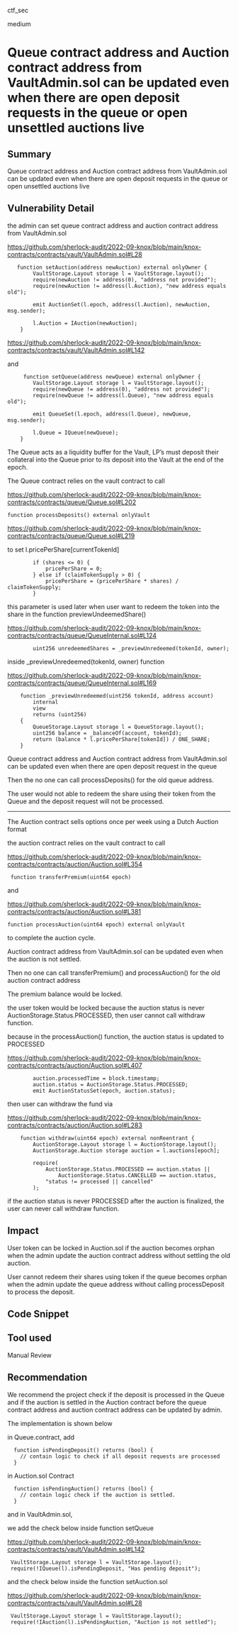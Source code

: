 ctf_sec

medium

# Queue contract address and Auction contract address from VaultAdmin.sol can be updated even when there are open deposit requests in the queue or open unsettled auctions live

## Summary

Queue contract address and Auction contract address from VaultAdmin.sol can be updated even when there are open deposit requests in the queue or open unsettled auctions live 

## Vulnerability Detail

the admin can set queue contract address and auction contract address from VaultAdmin.sol

https://github.com/sherlock-audit/2022-09-knox/blob/main/knox-contracts/contracts/vault/VaultAdmin.sol#L28

```solidity
   function setAuction(address newAuction) external onlyOwner {
        VaultStorage.Layout storage l = VaultStorage.layout();
        require(newAuction != address(0), "address not provided");
        require(newAuction != address(l.Auction), "new address equals old");

        emit AuctionSet(l.epoch, address(l.Auction), newAuction, msg.sender);

        l.Auction = IAuction(newAuction);
    }
```

https://github.com/sherlock-audit/2022-09-knox/blob/main/knox-contracts/contracts/vault/VaultAdmin.sol#L142

and 

```solidity
     function setQueue(address newQueue) external onlyOwner {
        VaultStorage.Layout storage l = VaultStorage.layout();
        require(newQueue != address(0), "address not provided");
        require(newQueue != address(l.Queue), "new address equals old");

        emit QueueSet(l.epoch, address(l.Queue), newQueue, msg.sender);

        l.Queue = IQueue(newQueue);
    }
```

The Queue acts as a liquidity buffer for the Vault, LP’s must deposit their collateral into the Queue prior to its deposit into the Vault at the end of the epoch.

The Queue contract relies on the vault contract to call

https://github.com/sherlock-audit/2022-09-knox/blob/main/knox-contracts/contracts/queue/Queue.sol#L202

```solidity
function processDeposits() external onlyVault
```

https://github.com/sherlock-audit/2022-09-knox/blob/main/knox-contracts/contracts/queue/Queue.sol#L219

to set l.pricePerShare[currentTokenId]

```solidity
        if (shares <= 0) {
            pricePerShare = 0;
        } else if (claimTokenSupply > 0) {
            pricePerShare = (pricePerShare * shares) / claimTokenSupply;
        }
```

this parameter is used later when user want to redeem the token into the share in the function previewUndeemedShare()

https://github.com/sherlock-audit/2022-09-knox/blob/main/knox-contracts/contracts/queue/QueueInternal.sol#L124

```solidity
        uint256 unredeemedShares = _previewUnredeemed(tokenId, owner);
```

inside _previewUnredeemed(tokenId, owner) function

https://github.com/sherlock-audit/2022-09-knox/blob/main/knox-contracts/contracts/queue/QueueInternal.sol#L169

```solidity
    function _previewUnredeemed(uint256 tokenId, address account)
        internal
        view
        returns (uint256)
    {
        QueueStorage.Layout storage l = QueueStorage.layout();
        uint256 balance = _balanceOf(account, tokenId);
        return (balance * l.pricePerShare[tokenId]) / ONE_SHARE;
    }
```


Queue contract address and Auction contract address from VaultAdmin.sol can be updated even when there are open deposit request in the queue

Then the no one can call processDeposits() for the old queue address. 

The user would not able to redeem the share using their token from the Queue and the deposit request will not be processed.

------

The Auction contract sells options once per week using a Dutch Auction format

the auction contract relies on the vault contract to call

https://github.com/sherlock-audit/2022-09-knox/blob/main/knox-contracts/contracts/auction/Auction.sol#L354

```solidity
 function transferPremium(uint64 epoch)
```

and 

https://github.com/sherlock-audit/2022-09-knox/blob/main/knox-contracts/contracts/auction/Auction.sol#L381

```solidity
function processAuction(uint64 epoch) external onlyVault
```

to complete the auction cycle.

Auction contract address from VaultAdmin.sol can be updated even when the auction is not settled.

Then no one can call transferPremium() and processAuction() for the old auction contract address

The premium balance would be locked.

the user token would be locked because the auction status is never AuctionStorage.Status.PROCESSED,
then user cannot call withdraw function.

because in the processAuction() function, the auction status is updated to PROCESSED

https://github.com/sherlock-audit/2022-09-knox/blob/main/knox-contracts/contracts/auction/Auction.sol#L407

```solidity
        auction.processedTime = block.timestamp;
        auction.status = AuctionStorage.Status.PROCESSED;
        emit AuctionStatusSet(epoch, auction.status);
```

then user can withdraw the fund via 

https://github.com/sherlock-audit/2022-09-knox/blob/main/knox-contracts/contracts/auction/Auction.sol#L283

```solidity
    function withdraw(uint64 epoch) external nonReentrant {
        AuctionStorage.Layout storage l = AuctionStorage.layout();
        AuctionStorage.Auction storage auction = l.auctions[epoch];

        require(
            AuctionStorage.Status.PROCESSED == auction.status ||
                AuctionStorage.Status.CANCELLED == auction.status,
            "status != processed || cancelled"
        );
```

if the auction status is never PROCESSED after the auction is finalized, the user can never call withdraw function.

## Impact

User token can be locked in Auction.sol if the auction becomes orphan when the admin update the auction contract address without settling the old auction.

User cannot redeem their shares using token if the queue becomes orphan when the admin update the queue address without calling
processDeposit to process the deposit.

## Code Snippet

## Tool used

Manual Review

## Recommendation

We recommend the project check if the deposit is processed in the Queue and if the auction is settled in the Auction contract
before the queue contract address and auction contract address can be updated by admin.

The implementation is shown below

in Queue.contract, add

```solidity
  function isPendingDeposit() returns (bool) {
  	// contain logic to check if all deposit requests are processed
  }
```

in Auction.sol Contract

```solidity
  function isPendingAuction() returns (bool) {
  	// contain logic check if the auction is settled.
  }
```

and in VaultAdmin.sol,

we add the check below inside function setQueue

https://github.com/sherlock-audit/2022-09-knox/blob/main/knox-contracts/contracts/vault/VaultAdmin.sol#L142

```solidity
 VaultStorage.Layout storage l = VaultStorage.layout();
 require(!IQueue(l).isPendingDeposit, "Has pending deposit");
```

and the check below inside the function setAuction.sol

https://github.com/sherlock-audit/2022-09-knox/blob/main/knox-contracts/contracts/vault/VaultAdmin.sol#L28

```solidity
 VaultStorage.Layout storage l = VaultStorage.layout();
 require(!IAuction(l).isPendingAuction, "Auction is not settled");
```